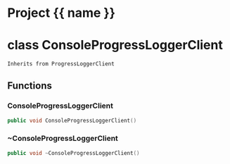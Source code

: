 <script setup>
import {useRoute} from 'vitepress'
const {path} = useRoute()
const tokens = path.split('/')
const words = tokens[2].split('-');
for (let i = 0; i < words.length; i++) {
    words[i] = words[i].charAt(0).toUpperCase() + words[i].slice(1);
    words[i] = words[i].replace('geode', 'Geode')
}
const name = words.join('-');
</script>
# Project {{ name }}

# class ConsoleProgressLoggerClient


```cpp
Inherits from ProgressLoggerClient
```



## Functions

### ConsoleProgressLoggerClient

```cpp
public void ConsoleProgressLoggerClient()
```


### ~ConsoleProgressLoggerClient

```cpp
public void ~ConsoleProgressLoggerClient()
```




